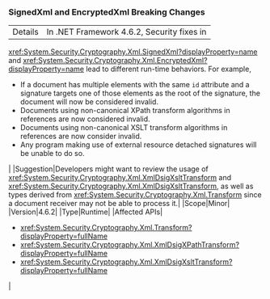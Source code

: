 ### SignedXml and EncryptedXml Breaking Changes

|   |   |
|---|---|
|Details|In .NET Framework 4.6.2, Security fixes in
<xref:System.Security.Cryptography.Xml.SignedXml?displayProperty=name> and
<xref:System.Security.Cryptography.Xml.EncryptedXml?displayProperty=name> lead
to different run-time behaviors. For example,<br /><ul><li>If a document has multiple elements with the same <code>id</code> attribute and a
signature targets one of those elements as the root of the signature, the
document will now be considered invalid.</li><li>Documents using non-canonical XPath transform algorithms in references are now
considered invalid.</li><li>Documents using non-canonical XSLT transform algorithms in references are now
consider invalid.</li><li>Any program making use of external resource detached signatures will be unable
to do so.</li></ul>|
|Suggestion|Developers might want to review the usage of
<xref:System.Security.Cryptography.Xml.XmlDsigXsltTransform> and
<xref:System.Security.Cryptography.Xml.XmlDsigXsltTransform>, as well as types
derived from <xref:System.Security.Cryptography.Xml.Transform> since a document
receiver may not be able to process it.|
|Scope|Minor|
|Version|4.6.2|
|Type|Runtime|
|Affected APIs|<ul><li><xref:System.Security.Cryptography.Xml.Transform?displayProperty=fullName></li><li><xref:System.Security.Cryptography.Xml.XmlDsigXPathTransform?displayProperty=fullName></li><li><xref:System.Security.Cryptography.Xml.XmlDsigXsltTransform?displayProperty=fullName></li></ul>|
